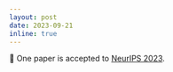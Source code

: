 ```yaml
---
layout: post
date: 2023-09-21
inline: true
---
```

📝 One paper is accepted to [NeurIPS 2023](https://nips.cc/).
